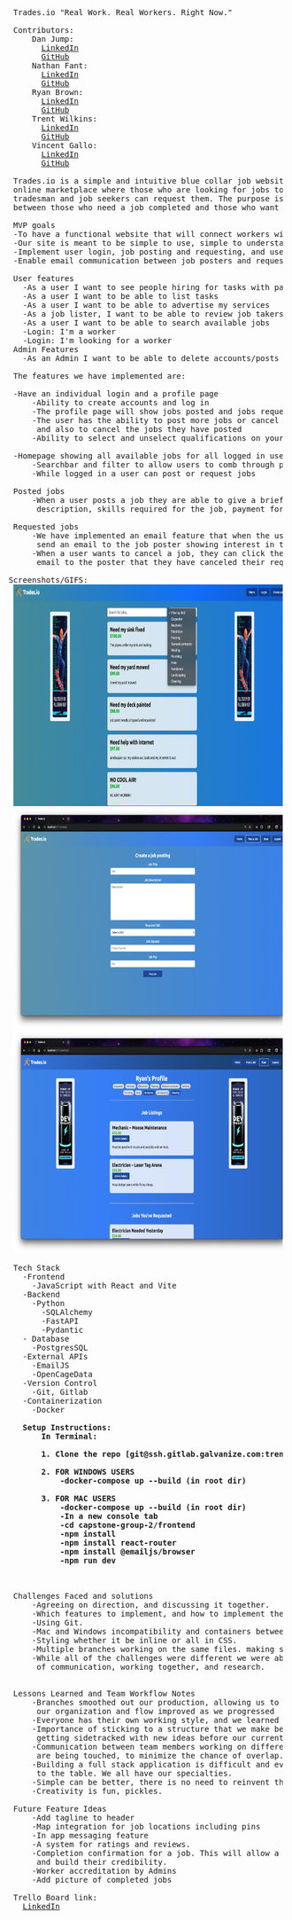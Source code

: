 <pre>

  Trades.io "Real Work. Real Workers. Right Now."

  Contributors:
      Dan Jump:
        <a href="https://www.linkedin.com/in/daniel-jump/" target="_blank" rel="noreferrer">LinkedIn</a>
        <a href="https://github.com/DanJump2" target="_blank" rel="noreferrer">GitHub</a>
      Nathan Fant:
        <a href="https://www.linkedin.com/in/nathan-fant-a28405250/" target="_blank" rel="noreferrer">LinkedIn</a>
        <a href="https://github.com/NathanFant" target="_blank" rel="noreferrer">GitHub</a>
      Ryan Brown:
        <a href="https://www.linkedin.com/in/ryanbrowndev/" target="_blank" rel="noreferrer">LinkedIn</a>
        <a href="https://github.com/purpocto" target="_blank" rel="noreferrer">GitHub</a>
      Trent Wilkins:
        <a href="https://www.linkedin.com/in/trent-wilkins/" target="_blank" rel="noreferrer">LinkedIn</a>
        <a href="https://github.com/TrentTWilkins" target="_blank" rel="noreferrer">GitHub</a>
      Vincent Gallo:
        <a href="https://www.linkedin.com/in/vincent-gallo-51a3b3152/" target="_blank" rel="noreferrer">LinkedIn</a>
        <a href="https://github.com/vpgallo" target="_blank" rel="noreferrer">GitHub</a>

  Trades.io is a simple and intuitive blue collar job website that anyone can understand. It is an
  online marketplace where those who are looking for jobs to be completed can post ads where
  tradesman and job seekers can request them. The purpose is to make quick and efficient connections
  between those who need a job completed and those who want to work. No middleman, just work.

  MVP goals
  -To have a functional website that will connect workers with jobs.
  -Our site is meant to be simple to use, simple to understand, and overall effective.
  -Implement user login, job posting and requesting, and user profile management.
  -Enable email communication between job posters and requesters when a job is requested.

  User features
    -As a user I want to see people hiring for tasks with pay and location
    -As a user I want to be able to list tasks
    -As a user I want to be able to advertise my services
    -As a job lister, I want to be able to review job takers
    -As a user I want to be able to search available jobs
    -Login: I'm a worker
    -Login: I'm looking for a worker
  Admin Features
    -As an Admin I want to be able to delete accounts/posts

  The features we have implemented are:

  -Have an individual login and a profile page
      -Ability to create accounts and log in
      -The profile page will show jobs posted and jobs requested for that user
      -The user has the ability to post more jobs or cancel the jobs they have requested,
       and also to cancel the jobs they have posted
      -Ability to select and unselect qualifications on your profile page as a job searcher

  -Homepage showing all available jobs for all logged in users
      -Searchbar and filter to allow users to comb through posted jobs
      -While logged in a user can post or request jobs

  Posted jobs
      -When a user posts a job they are able to give a brief description title, a more detailed
       description, skills required for the job, payment for the job, and the location of the job.

  Requested jobs
      -We have implemented an email feature that when the user requests a job, the website will
       send an email to the job poster showing interest in the job.
      -When a user wants to cancel a job, they can click the button again and send a confirmation
       email to the poster that they have canceled their request.

 Screenshots/GIFS:
  <img width="600px" height="400px" src="/frontend/src/assets/readme/1.png" alt="Screenshot of project"/>
  <img width="600px" height="400px" src="/frontend/src/assets/readme/2.png" alt="Screenshot of project"/>
  <img width="600px" height="400px" src="/frontend/src/assets/readme/3.png" alt="Screenshot of project"/>

  Tech Stack
    -Frontend
      -JavaScript with React and Vite
    -Backend
      -Python
        -SQLAlchemy
        -FastAPI
        -Pydantic
    - Database
      -PostgresSQL
    -External APIs
      -EmailJS
      -OpenCageData
    -Version Control
      -Git, Gitlab
    -Containerization
      -Docker
  <strong>
    Setup Instructions:
        In Terminal:

        1. Clone the repo [git@ssh.gitlab.galvanize.com:trenttwilkins02/capstone-group-2.git]

        2. FOR WINDOWS USERS
            -docker-compose up --build (in root dir)

        3. FOR MAC USERS
            -docker-compose up --build (in root dir)
            -In a new console tab
            -cd capstone-group-2/frontend
            -npm install
            -npm install react-router
            -npm install @emailjs/browser
            -npm run dev
    </strong>


  Challenges Faced and solutions
      -Agreeing on direction, and discussing it together.
      -Which features to implement, and how to implement them.
      -Using Git.
      -Mac and Windows incompatibility and containers between the two operating systems.
      -Styling whether it be inline or all in CSS.
      -Multiple branches working on the same files. making sure we are able to get our merges in line.
      -While all of the challenges were different we were able to solve them through a combination
       of communication, working together, and research.


  Lessons Learned and Team Workflow Notes
      -Branches smoothed out our production, allowing us to work on multiple tasks. There was a learning curve but
       our organization and flow improved as we progressed
      -Everyone has their own working style, and we learned to meld them together.
      -Importance of sticking to a structure that we make before coding begins. Staying in line with our plans and not
       getting sidetracked with new ideas before our current tasks are completed.
      -Communication between team members working on different branches. Making sure that we know what files
       are being touched, to minimize the chance of overlap.
      -Building a full stack application is difficult and everyone has something different to bring
       to the table. We all have our specialties.
      -Simple can be better, there is no need to reinvent the wheel.
      -Creativity is fun, pickles.

  Future Feature Ideas
      -Add tagline to header
      -Map integration for job locations including pins
      -In app messaging feature
      -A system for ratings and reviews.
      -Completion confirmation for a job. This will allow a profile to show a workers job history,
       and build their credibility.
      -Worker accreditation by Admins
      -Add picture of completed jobs

  Trello Board link:
    <a href="https://trello.com/b/fT9jyrAz/blue-collar-fiverr" target="_blank" rel="noreferrer">LinkedIn</a>
</pre>
